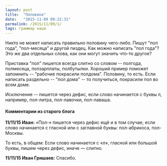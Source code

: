 ```yaml
---
layout: post
title:  "Половина"
date:   "2015-11-09 09:22:31"
permalink: /2015/11/09/1/
tags: граммар наци
---
```

Никто не может написать правильно половину чего-либо. Пишут "пол
года", "пол-месяца" и другой пиздец. Как можно написать "пол года"?
Это же два отдельных слова, как они могут значить что-то другое?

Приставка "пол" пишется всегда слитно со словом -- полгода, полмесяца,
ползарплаты, полбутылки. Хороший пример поможет запомнить -- "рабочие
покрасили полдома". Половину, то есть. Если написать раздельно -- "пол
дома" -- то получиться, покрасили пол во всем доме.

Исключение -- пишется через дефис, если слово начинается с буквы л,
например, пол-литра, пол-лавочки, пол-лаваша.



#### Комментарии из старого блога


**11/11/15 Иван:** «Пол-» пишется через дефис ещё и в том случае, если
  слово начинается с гласной или с заглавной буквы: пол-абрикоса,
  пол-Москвы.

То есть, в общем: Если слово начинается с «л», гласной или большой
буквы, пишем через дефис, иначе — слитно.


**11/11/15 Иван Гришаев:** Спасибо.
